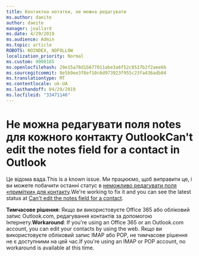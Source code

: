 ```yaml
---
title: Контактна нотатки, не можна редагувати
ms.author: daeite
author: daeite
manager: joallard
ms.date: 4/29/2019
ms.audience: Admin
ms.topic: article
ROBOTS: NOINDEX, NOFOLLOW
localization_priority: Normal
ms.custom: 9000185
ms.openlocfilehash: 29e15a78d1b677011abe3a6f52c0517b2f2aee6b
ms.sourcegitcommit: 8e5b9ee3f8ef10c6d973923f955c23fa436adb84
ms.translationtype: MT
ms.contentlocale: uk-UA
ms.lasthandoff: 04/29/2019
ms.locfileid: "33471146"
---
```

# <a name="cant-edit-the-notes-field-for-a-contact-in-outlook"></a><span data-ttu-id="ffc68-102">Не можна редагувати поля notes для кожного контакту Outlook</span><span class="sxs-lookup"><span data-stu-id="ffc68-102">Can't edit the notes field for a contact in Outlook</span></span>

<span data-ttu-id="ffc68-103">Це відома вада.</span><span class="sxs-lookup"><span data-stu-id="ffc68-103">This is a known issue.</span></span> <span data-ttu-id="ffc68-104">Ми працюємо, щоб виправити це, і ви можете побачити останні статус в [неможливо редагувати поля «примітки» для контакту](https://support.office.com/article/fb8394ce-04ce-48b5-bae4-be46f77f10fe).</span><span class="sxs-lookup"><span data-stu-id="ffc68-104">We're working to fix it and you can see the latest status at [Can't edit the notes field for a contact](https://support.office.com/article/fb8394ce-04ce-48b5-bae4-be46f77f10fe).</span></span>

<span data-ttu-id="ffc68-105">**Тимчасове рішення**: Якщо ви використовуєте Office 365 або обліковий запис Outlook.com, редагування контактів за допомогою Інтернету.</span><span class="sxs-lookup"><span data-stu-id="ffc68-105">**Workaround**: If you're using an Office 365 or an Outlook.com account, you can edit your contacts by using the web.</span></span> <span data-ttu-id="ffc68-106">Якщо ви використовуєте обліковий запис IMAP або POP, не тимчасове рішення не є доступними на цей час.</span><span class="sxs-lookup"><span data-stu-id="ffc68-106">If you're using an IMAP or POP account, no workaround is available at this time.</span></span>